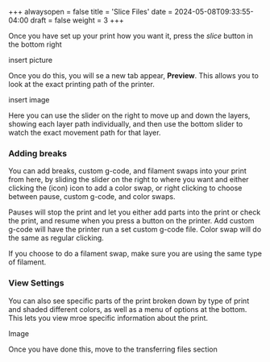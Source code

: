 +++
alwaysopen = false
title = 'Slice Files'
date = 2024-05-08T09:33:55-04:00
draft = false
weight = 3
+++

Once you have set up your print how you want it, press the *slice* button in the bottom right

insert picture

Once you do this, you will se a new tab appear, **Preview**. This allows you to look at the exact printing path of the printer.

insert image

Here you can use the slider on the right to move up and down the layers, showing each layer path individually, and then use the bottom slider to watch the exact movement path for that layer.

### Adding breaks

You can add breaks, custom g-code, and filament swaps into your print from here, by sliding the slider on the right to where you want and either clicking the (icon) icon to add a color swap, or right clicking to choose between pause, custom g-code, and color swaps. 

Pauses will stop the print and let you either add parts into the print or check the print, and resume when you press a button on the printer. Add custom g-code will have the printer run a set custom g-code file. Color swap will do the same as regular clicking. 

If you choose to do a filament swap, make sure you are using the same type of filament.

### View Settings

You can also see specific parts of the print broken down by type of print and shaded different colors, as well as a menu of options at the bottom. This lets you view mroe specific information about the print.

Image

Once you have done this, move to the transferring files section